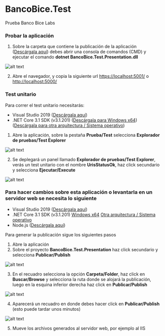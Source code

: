 # BancoBice.Test
Prueba Banco Bice Labs

### Probar la aplicación
1. Sobre la carpeta que contiene la publicación de la aplicación ([Descárgala aquí](https://github.com/alvarocabrini/BancoBicePublish)) debes abrir una consola de comandos (CMD) y ejecutar el comando **dotnet BancoBice.Test.Presentation.dll** 

![alt text](https://fotos.subefotos.com/a664c68b82c1879e68c9ef718e95ff6co.png "CMD dotnet")

2. Abre el navegador, y copia la siguiente url [https://localhost:5001/](https://localhost:5001/) o [http://localhost:5000/](http://localhost:5000/)


### Test unitario
Para correr el test unitario necesitarás:
  - Visual Studio 2019 ([Descárgala aquí](https://visualstudio.microsoft.com/es/thank-you-downloading-visual-studio/?sku=Community&rel=16))
  - .NET Core 3.1 SDK (v3.1.201) ([Descárgala para Windows x64](https://dotnet.microsoft.com/download/dotnet-core/thank-you/sdk-3.1.201-windows-x64-installer)) ([Descárgala para otra arquitectura / Sistema operativo](https://dotnet.microsoft.com/download/dotnet-core/3.1))

1. Abre la aplicación, sobre la pestaña **Prueba/Test** selecciona **Explorador de pruebas/Test Explorer**

![alt text](https://fotos.subefotos.com/02f2d32769233e1e214c1c4194b8dbado.png "Explorador de pruebas")

2. Se deplegará un panel llamado **Explorador de pruebas/Test Explorer**, verás un test unitario con el nombre **UrisStatusOk**, haz 
click secundario y selecciona **Ejecutar/Execute**

![alt text](https://fotos.subefotos.com/4a7de7f6908e362d873f18421fadf807o.png "Explorador de pruebas")


### Para hacer cambios sobre esta aplicación o levantarla en un servidor web se necesita lo siguiente
  - Visual Studio 2019 ([Descárgala aquí](https://visualstudio.microsoft.com/es/thank-you-downloading-visual-studio/?sku=Community&rel=16))
  - .NET Core 3.1 SDK (v3.1.201) [Windows x64](https://dotnet.microsoft.com/download/dotnet-core/thank-you/sdk-3.1.201-windows-x64-installer) [Otra arquitectura / Sistema operativo](https://dotnet.microsoft.com/download/dotnet-core/3.1)
  - Node.js ([Descárgala aquí](https://nodejs.org/es/download/))
  
Para generar la publicación sigue los siguientes pasos
1. Abre la aplicación
2. Sobre el proyecto **BancoBice.Test.Presentation** haz click secundario y selecciona **Publicar/Publish**

![alt text](https://docs.microsoft.com/en-us/visualstudio/deployment/media/quickstart-publish.png?view=vs-2019 "Crear perfil publicación")

3. En el recuadro selecciona la opción **Carpeta/Folder**, haz click en **Buscar/Browse** y selecciona la ruta donde se alojará la publicación, luego en la esquina inferior derecha haz click en **Publicar/Publish**

![alt text](https://docs.microsoft.com/en-us/visualstudio/deployment/media/quickstart-publish-folder.png?view=vs-2019 "Configurar publicación")

4. Aparecerá un recuadro en donde debes hacer click en **Publicar/Publish** (esto puede tardar unos minutos) 

![alt text](https://docs.microsoft.com/en-us/visualstudio/deployment/media/quickstart-publish-folder-summary.png?view=vs-2019 "Generar publicación")

5. Mueve los archivos generados al servidor web, por ejemplo al IIS
